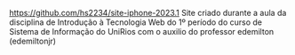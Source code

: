 https://github.com/hs2234/site-iphone-2023.1
Site criado durante a aula da disciplina de Introdução à Tecnologia Web do 1º período do curso de Sistema de Informação do UniRios com o auxilio do professor edemilton (edemiltonjr)
